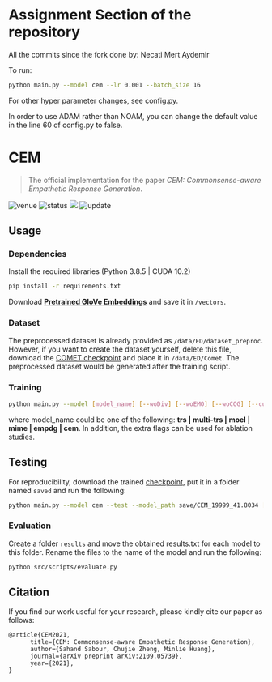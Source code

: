 # Assignment Section of the repository

All the commits since the fork done by: Necati Mert Aydemir

To run:
```sh
python main.py --model cem --lr 0.001 --batch_size 16
```
For other hyper parameter changes, see config.py.

In order to use ADAM rather than NOAM, you can change the default value in the line 60 of config.py to false. 


# CEM
> The official implementation for the paper *CEM: Commonsense-aware Empathetic Response Generation*.

<img src="https://img.shields.io/badge/Venue-AAAI--22-278ea5" alt="venue"/> <img src="https://img.shields.io/badge/Status-Accepted-success" alt="status"/> <img src="https://img.shields.io/badge/Issues-Welcome-red"> <img src="https://img.shields.io/badge/Last%20Updated-2022--03--19-2D333B" alt="update"/>

## Usage

### Dependencies

Install the required libraries (Python 3.8.5 | CUDA 10.2)

```sh
pip install -r requirements.txt 
```

Download  [**Pretrained GloVe Embeddings**](http://nlp.stanford.edu/data/glove.6B.zip) and save it in `/vectors`.

### Dataset

The preprocessed dataset is already provided as `/data/ED/dataset_preproc`. However, if you want to create the dataset yourself, delete this file, download the [COMET checkpoint](https://github.com/allenai/comet-atomic-2020) and place it in `/data/ED/Comet`. The preprocessed dataset would be generated after the training script.

### Training

```sh
python main.py --model [model_name] [--woDiv] [--woEMO] [--woCOG] [--cuda]
```

where model_name could be one of the following: **trs | multi-trs | moel | mime | empdg | cem**. In addition, the extra flags can be used for ablation studies.

## Testing

For reproducibility, download the trained [checkpoint](https://drive.google.com/file/d/1p_Qj5hBQE7e8ailIb5LbZu7NABmeet4k/view?usp=sharing),  put it in a folder named  `saved` and run the following:

```sh
python main.py --model cem --test --model_path save/CEM_19999_41.8034 [--cuda]
```

### Evaluation

Create a folder `results` and move the obtained results.txt for each model to this folder. Rename the files to the name of the model and run the following:

```sh
python src/scripts/evaluate.py 
```

## Citation
If you find our work useful for your research, please kindly cite our paper as follows:
```
@article{CEM2021,
      title={CEM: Commonsense-aware Empathetic Response Generation}, 
      author={Sahand Sabour, Chujie Zheng, Minlie Huang},
      journal={arXiv preprint arXiv:2109.05739},
      year={2021},
}
```
